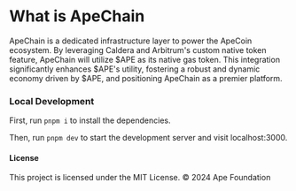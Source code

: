 # What is ApeChain 

ApeChain is a dedicated infrastructure layer to power the ApeCoin ecosystem. By leveraging Caldera and Arbitrum's custom native token feature, ApeChain will utilize $APE as its native gas token. This integration significantly enhances $APE's utility, fostering a robust and dynamic economy driven by $APE, and positioning ApeChain as a premier platform.

### Local Development

First, run `pnpm i` to install the dependencies.

Then, run `pnpm dev` to start the development server and visit localhost:3000.

#### License

This project is licensed under the MIT License.
© 2024 Ape Foundation
